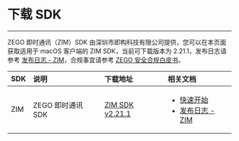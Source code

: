 # 下载 SDK

- - -

ZEGO 即时通讯（ZIM）SDK 由深圳市即构科技有限公司提供，您可以在本页面获取适用于 macOS 客户端的 ZIM SDK，当前可下载版本为 2.21.1，发布日志请参考 [发布日志 - ZIM](/zim-macos/client-sdks/zim-release-notes)，合规事宜请参考 [ZEGO 安全合规白皮书](https://doc-zh.zego.im/article/16142)。

| SDK | 说明 | 下载地址 | 相关文档 |
| :-- | :-- | :-- | :-- |
| ZIM | ZEGO 即时通讯 SDK | [ZIM SDK v2.21.1](https://artifact-sdk.zego.im/zim/sdk/mac/ZIM-mac-shared-objc.zip) | <ul><li>[快速开始](/zim-macos/send-and-receive-messages)</li><li>[发布日志 - ZIM](/zim-macos/client-sdks/zim-release-notes)</li></ul> |